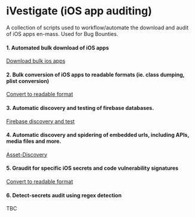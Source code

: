 # iVestigate (iOS app auditing)
A collection of scripts used to workflow/automate the download and audit of iOS apps en-mass. Used for Bug Bounties. 

#### 1. Automated bulk download of iOS apps
  [Download bulk ios apps](https://github.com/SherlocksHat/bulk-download-ios-apps)
#### 2. Bulk conversion of iOS apps to readable formats (ie. class dumping, plist conversion)
  [Convert to readable format](https://github.com/SherlocksHat/iOSGraudit)
#### 3. Automatic discovery and testing of firebase databases. 
  [Firebase discovery and test](https://github.com/SherlocksHat/firebase-search-connect)
#### 4. Automatic discovery and spidering of embedded urls, including APIs, media files and more. 
  [Asset-Discovery](https://github.com/SherlocksHat/iOS-grep-master)
#### 5. Graudit for specific iOS secrets and code vulnerability signatures 
  [Convert to readable format](https://github.com/SherlocksHat/iOSGraudit)
#### 6. Detect-secrets audit using regex detection
  TBC
